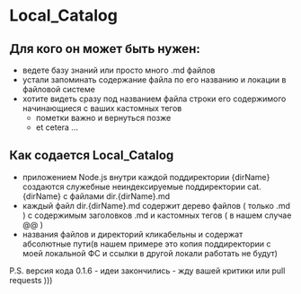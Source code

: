 # Local_Catalog

## Для кого он может быть нужен:
- ведете базу знаний или просто много .md файлов
- устали запоминать содержание файла по его названию и локации в файловой системе
- хотите видеть сразу под названием файла строки его содержимого начинающиеся с ваших кастомных тегов
  - пометки важно и вернуться позже
  - et cetera ...

## Как содается Local_Catalog
- приложением Node.js внутри каждой поддиректории {dirName} создаются служебные неиндексируемые поддиректории cat.{dirName} с файлами dir.{dirName}.md 
- каждый файл dir.{dirName}.md содержит дерево файлов ( только .md ) с содержимым заголовков .md и кастомных тегов ( в нашем случае @@ )
- названия файлов и директорий кликабельны и содержат абсолютные пути(в нашем примере это копия поддиректории с моей локальной ФС и ссылки в другой локали работать не будут)

P.S. версия кода 0.1.6 - идеи закончились - жду вашей критики или pull requests )))

